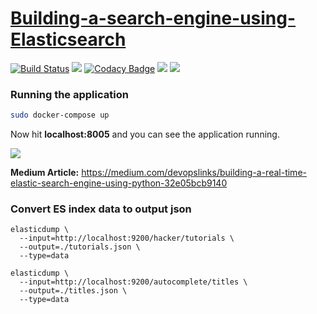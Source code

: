 # [Building-a-search-engine-using-Elasticsearch](https://search.dineshsonachalam.me/)
[![Build Status](https://api.travis-ci.org/dineshsonachalam/Building-a-search-engine-using-Elasticsearch.svg?branch=master)](https://travis-ci.org/dineshsonachalam/Building-a-search-engine-using-Elasticsearch)
[![](https://img.shields.io/docker/pulls/dineshsonachalam/hacker.svg)](https://hub.docker.com/r/dineshsonachalam/hacker)
[![Codacy Badge](https://api.codacy.com/project/badge/Grade/5436c035ab974af3aeade51ebe9ec57a)](https://www.codacy.com/app/dineshsonachalam/Building-a-search-engine-using-Elasticsearch?utm_source=github.com&amp;utm_medium=referral&amp;utm_content=dineshsonachalam/Building-a-search-engine-using-Elasticsearch&amp;utm_campaign=Badge_Grade)
[![](https://img.shields.io/badge/python-3.5%20%7C%203.6%20%7C%203.7-blue.svg)](https://www.python.org/downloads/release/python-370/)
[![](https://img.shields.io/badge/license-MIT-green.svg)](https://github.com/dineshsonachalam/Building-a-search-engine-using-Elasticsearch/blob/master/LICENSE)






### Running the application

```sh
sudo docker-compose up
```
Now hit **localhost:8005** and you can see the application running.

![](https://cdn-images-1.medium.com/max/800/1*ZvovF3fIKf1sh045UgXARQ.png)


**Medium Article:** https://medium.com/devopslinks/building-a-real-time-elastic-search-engine-using-python-32e05bcb9140



### Convert ES index data to output json
```
elasticdump \
  --input=http://localhost:9200/hacker/tutorials \
  --output=./tutorials.json \
  --type=data
 
elasticdump \
  --input=http://localhost:9200/autocomplete/titles \
  --output=./titles.json \
  --type=data
```